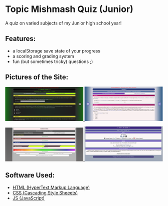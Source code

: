 # Topic Mishmash Quiz (Junior)

A quiz on varied subjects of my Junior high school year!

## Features:
- a localStorage save state of your progress
- a scoring and grading system
- fun (but sometimes tricky) questions ;)

## Pictures of the Site:
<p float="center">
  <a href="https://github.com/mortrpestl/junior-year-reviewer-website/blob/main/site-screenshots/1.png">
    <img src="https://raw.githubusercontent.com/mortrpestl/junior-year-reviewer-website/main/site-screenshots/1.png" width="49.45%" />
  </a>
  <a href="https://github.com/mortrpestl/junior-year-reviewer-website/blob/main/site-screenshots/2.png">
    <img src="https://raw.githubusercontent.com/mortrpestl/junior-year-reviewer-website/main/site-screenshots/2.png" width="49.45%" />
  </a>
</p>

<p float="center">
  <a href="https://github.com/mortrpestl/junior-year-reviewer-website/blob/main/site-screenshots/3.png">
    <img src="https://raw.githubusercontent.com/mortrpestl/junior-year-reviewer-website/main/site-screenshots/3.png" width="49.45%" />
  </a>
  <a href="https://github.com/mortrpestl/junior-year-reviewer-website/blob/main/site-screenshots/4.png">
    <img src="https://raw.githubusercontent.com/mortrpestl/junior-year-reviewer-website/main/site-screenshots/4.png" width="49.45%" />
  </a>
</p>





## Software Used:
- [HTML (HyperText Markup Language)](https://developer.mozilla.org/en-US/docs/Web/HTML)
- [CSS (Cascading Style Sheeets)](https://www.w3.org/Style/CSS/Overview.en.html)
- [JS (JavaScript)](https://developer.mozilla.org/en-US/docs/Web/JavaScript)
